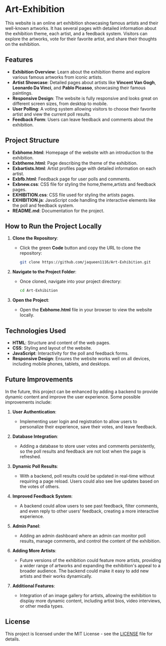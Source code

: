 # Art-Exhibition

This website is an online art exhibition showcasing famous artists and their well-known artworks. It has several pages with detailed information about the exhibition theme, each artist, and a feedback system. Visitors can explore the artworks, vote for their favorite artist, and share their thoughts on the exhibition.

## Features

- **Exhibition Overview**: Learn about the exhibition theme and explore various famous artworks from iconic artists.
- **Artist Showcase**: Detailed pages about artists like **Vincent Van Gogh**, **Leonardo Da Vinci**, and **Pablo Picasso**, showcasing their famous paintings.
- **Responsive Design**: The website is fully responsive and looks great on different screen sizes, from desktop to mobile.
- **User Polling**: A voting system allowing visitors to choose their favorite artist and view the current poll results.
- **Feedback Form**: Users can leave feedback and comments about the exhibition.
  
## Project Structure

- **Exbhome.html**: Homepage of the website with an introduction to the exhibition.
- **Exbtheme.html**: Page describing the theme of the exhibition.
- **Exbartists.html**: Artist profiles page with detailed information on each artist.
- **Exbfb.html**: Feedback page for user polls and comments.
- **Exbnew.css**: CSS file for styling the home,theme,artists and feedback pages.
- **EXHIBITION.css**: CSS file used for styling the artists pages.
- **EXHIBITION.js**: JavaScript code handling the interactive elements like the poll and feedback system.
- **README.md**: Documentation for the project.

## How to Run the Project Locally

1. **Clone the Repository**:
   - Click the green **Code** button and copy the URL to clone the repository:
     ```bash
     git clone https://github.com/jaqueen1116/Art-Exhibition.git
     ```

2. **Navigate to the Project Folder**:
   - Once cloned, navigate into your project directory:
     ```bash
     cd Art-Exhibition
     ```

3. **Open the Project**:
   - Open the **Exbhome.html** file in your browser to view the website locally.


## Technologies Used

- **HTML**: Structure and content of the web pages.
- **CSS**: Styling and layout of the website.
- **JavaScript**: Interactivity for the poll and feedback forms.
- **Responsive Design**: Ensures the website works well on all devices, including mobile phones, tablets, and desktops.

## Future Improvements

In the future, this project can be enhanced by adding a backend to provide dynamic content and improve the user experience. Some possible improvements include:

1. **User Authentication**:
   - Implementing user login and registration to allow users to personalize their experience, save their votes, and leave feedback.
   
2. **Database Integration**:
   - Adding a database to store user votes and comments persistently, so the poll results and feedback are not lost when the page is refreshed.

3. **Dynamic Poll Results**:
   - With a backend, poll results could be updated in real-time without requiring a page reload. Users could also see live updates based on the votes of others.

4. **Improved Feedback System**:
   - A backend could allow users to see past feedback, filter comments, and even reply to other users’ feedback, creating a more interactive experience.

5. **Admin Panel**:
   - Adding an admin dashboard where an admin can monitor poll results, manage comments, and control the content of the exhibition.

6. **Adding More Artists**:
   - Future versions of the exhibition could feature more artists, providing a wider range of artworks and expanding the exhibition's appeal to a broader audience. The backend could make it easy to add new artists and their works dynamically.

7. **Additional Features**:
   - Integration of an image gallery for artists, allowing the exhibition to display more dynamic content, including artist bios, video interviews, or other media types.

## License

This project is licensed under the MIT License - see the [LICENSE](LICENSE) file for details.
